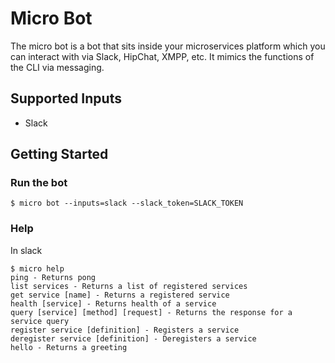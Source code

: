 # Micro Bot

The micro bot is a bot that sits inside your microservices platform which you can interact with via Slack, HipChat, XMPP, etc. 
It mimics the functions of the CLI via messaging.

## Supported Inputs

- Slack

## Getting Started

### Run the bot

```shell
$ micro bot --inputs=slack --slack_token=SLACK_TOKEN
```

### Help

In slack
```shell
$ micro help
ping - Returns pong
list services - Returns a list of registered services
get service [name] - Returns a registered service
health [service] - Returns health of a service
query [service] [method] [request] - Returns the response for a service query
register service [definition] - Registers a service
deregister service [definition] - Deregisters a service
hello - Returns a greeting
```
